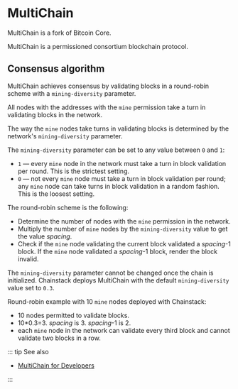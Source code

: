 # MultiChain

MultiChain is a fork of Bitcoin Core.

MultiChain is a permissioned consortium blockchain protocol.

## Consensus algorithm

MultiChain achieves consensus by validating blocks in a round-robin scheme with a `mining-diversity` parameter.

All nodes with the addresses with the `mine` permission take a turn in validating blocks in the network.

The way the `mine` nodes take turns in validating blocks is determined by the network's `mining-diversity` parameter.

The `mining-diversity` parameter can be set to any value between `0` and `1`:

* `1` — every `mine` node in the network must take a turn in block validation per round. This is the strictest setting.
* `0` — not every `mine` node must take a turn in block validation per round; any `mine` node can take turns in block validation in a random fashion. This is the loosest setting.

The round-robin scheme is the following:

* Determine the number of nodes with the `mine` permission in the network.
* Multiply the number of `mine` nodes by the `mining-diversity` value to get the value *spacing*.
* Check if the `mine` node validating the current block validated a *spacing*-1 block. If the `mine` node validated a *spacing*-1 block, render the block invalid.

The `mining-diversity` parameter cannot be changed once the chain is initialized. Chainstack deploys MultiChain with the default `mining-diversity` value set to `0.3`.

Round-robin example with 10 `mine` nodes deployed with Chainstack:

* 10 nodes permitted to validate blocks.
* 10*0.3=3. *spacing* is 3. *spacing*-1 is 2.
* each `mine` node in the network can validate every third block and cannot validate two blocks in a row.

::: tip See also

* [MultiChain for Developers](https://www.multichain.com/developers/)

:::
